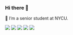 ### Hi there 👋

🏫 I’m a senior student at NYCU. 

![](https://github-profile-summary-cards.vercel.app/api/cards/profile-details?username=shandy-yuyu&theme=dracula)
![](https://github-profile-summary-cards.vercel.app/api/cards/repos-per-language?username=shandy-yuyu&theme=dracula)
![](https://github-profile-summary-cards.vercel.app/api/cards/most-commit-language?username=shandy-yuyu&theme=dracula)
![](https://github-profile-summary-cards.vercel.app/api/cards/stats?username=shandy-yuyu&theme=dracula)
![](https://github-profile-summary-cards.vercel.app/api/cards/productive-time?username=shandy-yuyu&theme=dracula)
